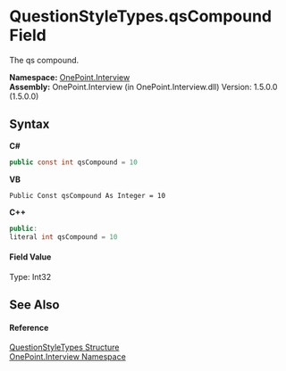 # QuestionStyleTypes.qsCompound Field
 

The qs compound.

**Namespace:**&nbsp;<a href="N_OnePoint_Interview">OnePoint.Interview</a><br />**Assembly:**&nbsp;OnePoint.Interview (in OnePoint.Interview.dll) Version: 1.5.0.0 (1.5.0.0)

## Syntax

**C#**<br />
``` C#
public const int qsCompound = 10
```

**VB**<br />
``` VB
Public Const qsCompound As Integer = 10
```

**C++**<br />
``` C++
public:
literal int qsCompound = 10
```


#### Field Value
Type: Int32

## See Also


#### Reference
<a href="T_OnePoint_Interview_QuestionStyleTypes">QuestionStyleTypes Structure</a><br /><a href="N_OnePoint_Interview">OnePoint.Interview Namespace</a><br />